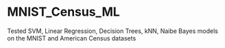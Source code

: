 # MNIST_Census_ML
Tested SVM, Linear Regression, Decision Trees, kNN, Naibe Bayes models on the MNIST and American Census datasets 
